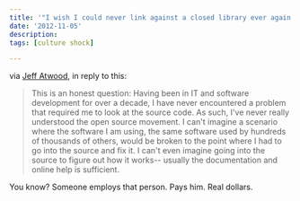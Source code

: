 ```yaml
---
title: '"I wish I could never link against a closed library ever again."'
date: '2012-11-05'
description:
tags: [culture shock]

---
```

via [Jeff Atwood](http://www.codinghorror.com/blog/2012/04/learn-to-read-the-source-luke.html), in reply to this:

>This is an honest question: Having been in IT and software development for over a decade, I have never encountered a problem that required me to look at the source code. As such, I've never really understood the open source movement. I can't imagine a scenario where the software I am using, the same software used by hundreds of thousands of others, would be broken to the point where I had to go into the source and fix it. I can't even imagine going into the source to figure out how it works-- usually the documentation and online help is sufficient.

You know?  Someone employs that person.  Pays him.  Real dollars.
